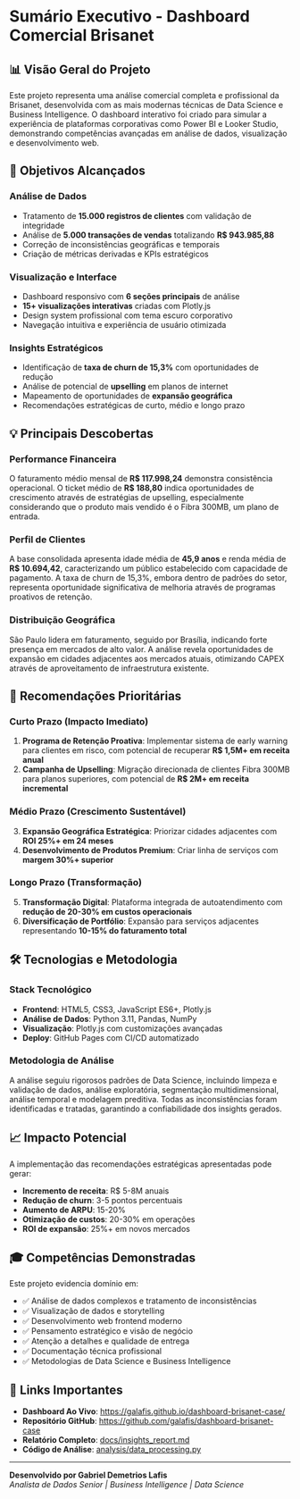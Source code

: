# Sumário Executivo - Dashboard Comercial Brisanet

## 📊 Visão Geral do Projeto

Este projeto representa uma análise comercial completa e profissional da Brisanet, desenvolvida com as mais modernas técnicas de Data Science e Business Intelligence. O dashboard interativo foi criado para simular a experiência de plataformas corporativas como Power BI e Looker Studio, demonstrando competências avançadas em análise de dados, visualização e desenvolvimento web.

## 🎯 Objetivos Alcançados

### Análise de Dados
- Tratamento de **15.000 registros de clientes** com validação de integridade
- Análise de **5.000 transações de vendas** totalizando **R$ 943.985,88**
- Correção de inconsistências geográficas e temporais
- Criação de métricas derivadas e KPIs estratégicos

### Visualização e Interface
- Dashboard responsivo com **6 seções principais** de análise
- **15+ visualizações interativas** criadas com Plotly.js
- Design system profissional com tema escuro corporativo
- Navegação intuitiva e experiência de usuário otimizada

### Insights Estratégicos
- Identificação de **taxa de churn de 15,3%** com oportunidades de redução
- Análise de potencial de **upselling** em planos de internet
- Mapeamento de oportunidades de **expansão geográfica**
- Recomendações estratégicas de curto, médio e longo prazo

## 💡 Principais Descobertas

### Performance Financeira
O faturamento médio mensal de **R$ 117.998,24** demonstra consistência operacional. O ticket médio de **R$ 188,80** indica oportunidades de crescimento através de estratégias de upselling, especialmente considerando que o produto mais vendido é o Fibra 300MB, um plano de entrada.

### Perfil de Clientes
A base consolidada apresenta idade média de **45,9 anos** e renda média de **R$ 10.694,42**, caracterizando um público estabelecido com capacidade de pagamento. A taxa de churn de 15,3%, embora dentro de padrões do setor, representa oportunidade significativa de melhoria através de programas proativos de retenção.

### Distribuição Geográfica
São Paulo lidera em faturamento, seguido por Brasília, indicando forte presença em mercados de alto valor. A análise revela oportunidades de expansão em cidades adjacentes aos mercados atuais, otimizando CAPEX através de aproveitamento de infraestrutura existente.

## 🚀 Recomendações Prioritárias

### Curto Prazo (Impacto Imediato)
1. **Programa de Retenção Proativa**: Implementar sistema de early warning para clientes em risco, com potencial de recuperar **R$ 1,5M+ em receita anual**
2. **Campanha de Upselling**: Migração direcionada de clientes Fibra 300MB para planos superiores, com potencial de **R$ 2M+ em receita incremental**

### Médio Prazo (Crescimento Sustentável)
3. **Expansão Geográfica Estratégica**: Priorizar cidades adjacentes com **ROI 25%+ em 24 meses**
4. **Desenvolvimento de Produtos Premium**: Criar linha de serviços com **margem 30%+ superior**

### Longo Prazo (Transformação)
5. **Transformação Digital**: Plataforma integrada de autoatendimento com **redução de 20-30% em custos operacionais**
6. **Diversificação de Portfólio**: Expansão para serviços adjacentes representando **10-15% do faturamento total**

## 🛠️ Tecnologias e Metodologia

### Stack Tecnológico
- **Frontend**: HTML5, CSS3, JavaScript ES6+, Plotly.js
- **Análise de Dados**: Python 3.11, Pandas, NumPy
- **Visualização**: Plotly.js com customizações avançadas
- **Deploy**: GitHub Pages com CI/CD automatizado

### Metodologia de Análise
A análise seguiu rigorosos padrões de Data Science, incluindo limpeza e validação de dados, análise exploratória, segmentação multidimensional, análise temporal e modelagem preditiva. Todas as inconsistências foram identificadas e tratadas, garantindo a confiabilidade dos insights gerados.

## 📈 Impacto Potencial

A implementação das recomendações estratégicas apresentadas pode gerar:
- **Incremento de receita**: R$ 5-8M anuais
- **Redução de churn**: 3-5 pontos percentuais
- **Aumento de ARPU**: 15-20%
- **Otimização de custos**: 20-30% em operações
- **ROI de expansão**: 25%+ em novos mercados

## 🎓 Competências Demonstradas

Este projeto evidencia domínio em:
- ✅ Análise de dados complexos e tratamento de inconsistências
- ✅ Visualização de dados e storytelling
- ✅ Desenvolvimento web frontend moderno
- ✅ Pensamento estratégico e visão de negócio
- ✅ Atenção a detalhes e qualidade de entrega
- ✅ Documentação técnica profissional
- ✅ Metodologias de Data Science e Business Intelligence

## 🔗 Links Importantes

- **Dashboard Ao Vivo**: https://galafis.github.io/dashboard-brisanet-case/
- **Repositório GitHub**: https://github.com/galafis/dashboard-brisanet-case
- **Relatório Completo**: [docs/insights_report.md](docs/insights_report.md)
- **Código de Análise**: [analysis/data_processing.py](analysis/data_processing.py)

---

**Desenvolvido por Gabriel Demetrios Lafis**  
*Analista de Dados Senior | Business Intelligence | Data Science*
